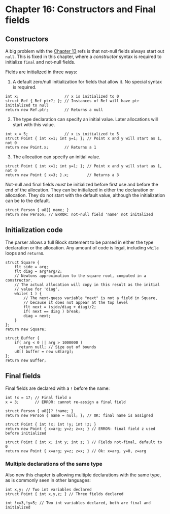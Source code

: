# Chapter 16: Constructors and Final fields


## Constructors

A big problem with the [Chapter 13](../chapter13/README.md) refs is that
not-null fields always start out `null`.  This is fixed in this chapter, where
a *constructor* syntax is required to initialize `final` and not-null fields.

Fields are initialized in three ways:

1. A default zero/null initialization for fields that allow it.  No special
   syntax is required.
```
int x;                    // x is initialized to 0
struct Ref { Ref ptr?; }; // Instances of Ref will have ptr initialized to null
return new Ref.ptr;       // Returns a null
```

2. The type declaration can specify an initial value.  Later allocations will
   start with this value. 
```
int x = 5;                // x is initialized to 5
struct Point { int x=1; int y=1; }; // Point x and y will start as 1, not 0
return new Point.x;       // Returns a 1
```

3. The allocation can specify an initial value.
   
```
struct Point { int x=1; int y=1; }; // Point x and y will start as 1, not 0
return new Point { x=3; }.x;        // Returns a 3
```

Not-null and final fields *must* be initialized before first use and before the
end of the allocation.  They can be initialized in either the declaration or
allocation.  They do not start with the default value, although the
initialization can be to the default.

```
struct Person { u8[] name; }
return new Person; // ERROR: not-null field 'name' not initalized
```


## Initialization code

The parser allows a full Block statement to be parsed in either the type
declaration or the allocation.  Any amount of code is legal, including
`while` loops and `return`s.

```
struct Square {
    flt side = arg;
    flt diag = arg*arg/2;    
    // Newtons approximation to the square root, computed in a constructor.
    // The actual allocation will copy in this result as the initial
    // value for 'diag'.
    while( 1 ) {
        // The next-guess variable "next" is not a field in Square, 
        // because it does not appear at the top level
        flt next = (side/diag + diag)/2;
        if( next == diag ) break;
        diag = next;
    }
};
return new Square;
```

```
struct Buffer {
    if( arg < 0 || arg > 1000000 )
      return null; // Size out of bounds
    u8[] buffer = new u8[arg];
};
return new Buffer;
```


## Final fields

Final fields are declared with a `!` before the name:

```
int !x = 17; // Final field x
x = 3;       // ERROR: cannot re-assign a final field
```

```
struct Person { u8[]? !name; }
return new Person { name = null; }; // OK: final name is assigned
```

```
struct Point { int !x; int !y; int !z; }
return new Point { x=arg; y=z; z=x; } // ERROR: final field z used before initialized
```

```
struct Point { int x; int y; int z; } // Fields not-final, default to 0
return new Point { x=arg; y=z; z=x; } // Ok: x=arg, y=0, z=arg
```


### Multiple declarations of the same type

Also new this chapter is allowing multiple declarations with the same type, as
is commonly seen in other languages:

```
int x,y; // Two int variables declared
struct Point { int x,y,z; } // Three fields declared
```

```
int !x=3,!y=5; // Two int variables declared, both are final and initialized
```
